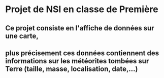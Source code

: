 # Projet de NSI en classe de Première
## Ce projet consiste en l'affiche de données sur une carte,
## plus précisement ces données contiennent des informations sur les météorites tombées sur Terre (taille, masse, localisation, date,...)
